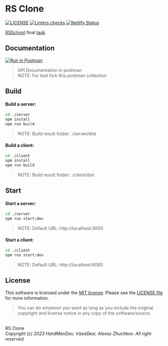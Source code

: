 # RS Clone
[![LICENSE](https://img.shields.io/badge/License-MIT-yellow.svg?style=flat-square)](https://opensource.org/licenses/MIT)
[![Linters checks](https://github.com/HardManDev/rs-clone/actions/workflows/linterChecks.yml/badge.svg?branch=develop&event=workflow_run&style=flat-square)](https://github.com/HardManDev/rs-clone/actions/workflows/linterChecks.yml)
[![Netlify Status](https://api.netlify.com/api/v1/badges/94ea65cd-5857-4022-a8f4-923b64062608/deploy-status?style=flat-square)](https://app.netlify.com/sites/hardmandev-rs-clone/deploys)

[RSSchool](https://rs.school/) final
[task](https://github.com/rolling-scopes-school/tasks/blob/master/tasks/rsclone/rsclone.md).

## Documentation
[![Run in Postman](https://run.pstmn.io/button.svg)](https://god.gw.postman.com/run-collection/19172739-501a8909-9425-4213-b8ea-ccc0d8cd0817?action=collection%2Ffork&collection-url=entityId%3D19172739-501a8909-9425-4213-b8ea-ccc0d8cd0817%26entityType%3Dcollection%26workspaceId%3D82b9cb23-0a2f-430a-b89d-751ccaa7f4bc)
> API Documentation in postman \
> NOTE: For test fork this postman collection

## Build
#### Build a server:
```bash
cd ./server
npm install
npm run build
```
> NOTE: Build result folder: ./server/dist
#### Build a client:
```bash
cd ./client
npm install
npm run build
```
> NOTE: Build result folder: ./client/dist

## Start
#### Start a server:
```bash
cd ./server
npm run start:dev
```
> NOTE: Default URL: http://localhost:3000
#### Start a client:
```bash
cd ./client
npm run start:dev
```
> NOTE: Default URL: http://localhost:8080


## License
This software is licensed under the
[MIT license](https://opensource.org/licenses/MIT).
Please see the [LICENSE file](LICENSE) for more information.

> You can do whatever you want as long as you include the original copyright and
> license notice in any copy of the software/source.

\
RS Clone
\
*Copyright (c) 2023 HardManDev, VasaSkor, Alexey Zhuchkov. All right reserved.*
